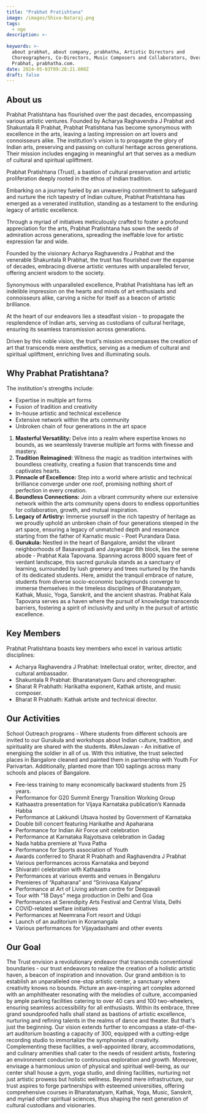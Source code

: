 ```yaml
---
title: "Prabhat Pratishtana"
image: /images/Shiva-Nataraj.png
tags:
  - ngo
description: >-
  
keywords: >-
  about prabhat, about company, prabhatha, Artistic Directors and
  Choreographers, Co-Directors, Music Composers and Collaborators, Overview-
  Prabhat, prabhatha.com.
date: 2024-05-03T09:28:21.000Z
draft: false
---
```



## About us

Prabhat Pratishtana has flourished over the past decades, encompassing various artistic ventures. Founded by Acharya Raghavendra J Prabhat and Shakuntala R Prabhat, Prabhat Pratishtana has become synonymous with excellence in the arts, leaving a lasting impression on art lovers and connoisseurs alike. The institution's vision is to propagate the glory of Indian arts, preserving and passing on cultural heritage across generations. Their mission includes engaging in meaningful art that serves as a medium of cultural and spiritual upliftment.

Prabhat Pratishtana (Trust), a bastion of cultural preservation and artistic proliferation deeply rooted in the ethos of Indian tradition.

Embarking on a journey fueled by an unwavering commitment to safeguard and nurture the rich tapestry of Indian culture, Prabhat Pratishtana has emerged as a venerated institution, standing as a testament to the enduring legacy of artistic excellence.

Through a myriad of initiatives meticulously crafted to foster a profound appreciation for the arts, Prabhat Pratishtana has sown the seeds of admiration across generations, spreading the ineffable love for artistic expression far and wide.

Founded by the visionary Acharya Raghavendra J Prabhat and the venerable Shakuntala R Prabhat, the trust has flourished over the expanse of decades, embracing diverse artistic ventures with unparalleled fervor, offering ancient wisdom to the society.

Synonymous with unparalleled excellence, Prabhat Pratishtana has left an indelible impression on the hearts and minds of art enthusiasts and connoisseurs alike, carving a niche for itself as a beacon of artistic brilliance.

At the heart of our endeavors lies a steadfast vision - to propagate the resplendence of Indian arts, serving as custodians of cultural heritage, ensuring its seamless transmission across generations.

Driven by this noble vision, the trust's mission encompasses the creation of art that transcends mere aesthetics, serving as a medium of cultural and spiritual upliftment, enriching lives and illuminating souls.

<!-- ## Strengths -->
## Why Prabhat Pratishtana?

The institution's strengths include:

- Expertise in multiple art forms
- Fusion of tradition and creativity
- In-house artistic and technical excellence
- Extensive network within the arts community
- Unbroken chain of four generations in the art space

1. **Masterful Versatility:** Delve into a realm where expertise knows no bounds, as we seamlessly traverse multiple art forms with finesse and mastery.
2. **Tradition Reimagined:** Witness the magic as tradition intertwines with boundless creativity, creating a fusion that transcends time and captivates hearts.
3. **Pinnacle of Excellence:** Step into a world where artistic and technical brilliance converge under one roof, promising nothing short of perfection in every creation.
4. **Boundless Connections:** Join a vibrant community where our extensive network within the arts community opens doors to endless opportunities for collaboration, growth, and mutual inspiration.
5. **Legacy of Artistry:** Immerse yourself in the rich tapestry of heritage as we proudly uphold an unbroken chain of four generations steeped in the art space, ensuring a legacy of unmatched depth and resonance starting from the father of Karnatic music - Poet Purandara Dasa.
6. **Gurukula:** Nestled in the heart of Bangalore, amidst the vibrant neighborhoods of Basavangudi and Jayanagar 6th block, lies the serene abode - Prabhat Kala Tapovana. Spanning across 8000 square feet of verdant landscape, this sacred gurukula stands as a sanctuary of learning, surrounded by lush greenery and trees nurtured by the hands of its dedicated students. Here, amidst the tranquil embrace of nature, students from diverse socio-economic backgrounds converge to immerse themselves in the timeless disciplines of Bharatanatyam, Kathak, Music, Yoga, Sanskrit, and the ancient shastras. Prabhat Kala Tapovana serves as a haven where the pursuit of knowledge transcends barriers, fostering a spirit of inclusivity and unity in the pursuit of artistic excellence.

## Key Members

Prabhat Pratishtana boasts key members who excel in various artistic disciplines:

- Acharya Raghavendra J Prabhat: Intellectual orator, writer, director, and cultural ambassador.
- Shakuntala R Prabhat: Bharatanatyam Guru and choreographer.
- Sharat R Prabhath: Harikatha exponent, Kathak artiste, and music composer.
- Bharat R Prabhath: Kathak artiste and technical director.

<!-- ## Celebrated Artistic Works

Prabhat Pratishtana has produced numerous acclaimed productions, including:

- "18 Days – Dusk of an era"
- "Kathaastra – Dawn of an epic"
- "Apaharana – Two tales to tell" -->

<!-- 
### Year 1 - 2023

- Performance for G20 Summit Energy Transition Working Group
- Kathaastra presentation for Vijaya Karnataka publication’s Kannada Habba
- Performance at Lakkundi Utsava hosted by Government of Karnataka
- Double bill concert featuring Harikathe and Apaharana
- Performance for Indian Air Force unit celebration
- Performance at Karnataka Rajyotsava celebration in Gadag
- Nada habba premiere at Yuva Patha
- Performance for Sports association of Youth
- Awards conferred to Sharat R Prabhath and Raghavendra J Prabhat
- Various performances across Karnataka and beyond

### Year 2 - 2022

- Shivaratri celebration with Kathaastra
- Performances at various events and venues in Bengaluru
- Premieres of "Apaharana" and "Srinivasa Kalyana"
- Performance at Art of Living ashram centre for Deepavali
- Tour with "18 Days" mega production in Delhi and Goa
- Performances at Serendipity Arts Festival and Central Vista, Delhi

### Year 3 - 2021

- COVID-related welfare initiatives
- Performances at Neemrana Fort resort and Udupi
- Launch of an auditorium in Koramangala
- Various performances for Vijayadashami and other events

For detailed information on performances and achievements, please refer to the enclosed brochure. -->
## Our Activities

School Outreach programs - Where students from different schools are invited to our Gurukula and workshops about Indian culture, tradition, and spirituality are shared with the students. #IAmJawan - An initiative of energising the soldier in all of us. With this initiative, the trust selected places in Bangalore cleaned and painted them in partnership with Youth For Parivartan. Additionally, planted more than 100 saplings across many schools and places of Bangalore.

- Fee-less training to many economically backward students from 25 years.
- Performance for G20 Summit Energy Transition Working Group
- Kathaastra presentation for Vijaya Karnataka publication’s Kannada Habba
- Performance at Lakkundi Utsava hosted by Government of Karnataka
- Double bill concert featuring Harikathe and Apaharana
- Performance for Indian Air Force unit celebration
- Performance at Karnataka Rajyotsava celebration in Gadag
- Nada habba premiere at Yuva Patha
- Performance for Sports association of Youth
- Awards conferred to Sharat R Prabhath and Raghavendra J Prabhat
- Various performances across Karnataka and beyond
- Shivaratri celebration with Kathaastra
- Performances at various events and venues in Bengaluru
- Premieres of “Apaharana” and “Srinivasa Kalyana”
- Performance at Art of Living ashram centre for Deepavali
- Tour with “18 Days” mega production in Delhi and Goa
- Performances at Serendipity Arts Festival and Central Vista, Delhi
- COVID-related welfare initiatives
- Performances at Neemrana Fort resort and Udupi
- Launch of an auditorium in Koramangala
- Various performances for Vijayadashami and other events

## Our Goal

The Trust envision a revolutionary endeavor that transcends conventional boundaries - our trust endeavors to realize the creation of a holistic artistic haven, a beacon of inspiration and innovation. Our grand ambition is to establish an unparalleled one-stop artistic center, a sanctuary where creativity knows no bounds. Picture an awe-inspiring art complex adorned with an amphitheater resonating with the melodies of culture, accompanied by ample parking facilities catering to over 40 cars and 100 two-wheelers, ensuring seamless accessibility for all enthusiasts. Within its embrace, three grand soundproofed halls shall stand as bastions of artistic excellence, nurturing and refining talents in the realms of dance and theater. But that's just the beginning. Our vision extends further to encompass a state-of-the-art auditorium boasting a capacity of 300, equipped with a cutting-edge recording studio to immortalize the symphonies of creativity. Complementing these facilities, a well-appointed library, accommodations, and culinary amenities shall cater to the needs of resident artists, fostering an environment conducive to continuous exploration and growth. Moreover, envisage a harmonious union of physical and spiritual well-being, as our center shall house a gym, yoga studio, and dining facilities, nurturing not just artistic prowess but holistic wellness. Beyond mere infrastructure, our trust aspires to forge partnerships with esteemed universities, offering comprehensive courses in Bharatanatyam, Kathak, Yoga, Music, Sanskrit, and myriad other spiritual sciences, thus shaping the next generation of cultural custodians and visionaries.

